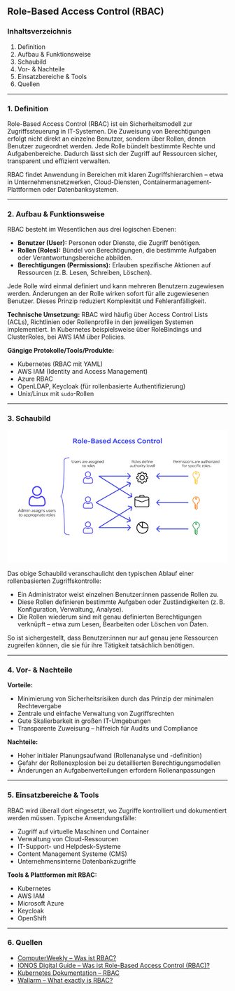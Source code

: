 ## Role-Based Access Control (RBAC)

### Inhaltsverzeichnis
1. Definition
2. Aufbau & Funktionsweise
3. Schaubild
4. Vor- & Nachteile
5. Einsatzbereiche & Tools
6. Quellen

---

### 1. Definition

Role-Based Access Control (RBAC) ist ein Sicherheitsmodell zur Zugriffssteuerung in IT-Systemen. Die Zuweisung von Berechtigungen erfolgt nicht direkt an einzelne Benutzer, sondern über Rollen, denen Benutzer zugeordnet werden. Jede Rolle bündelt bestimmte Rechte und Aufgabenbereiche. Dadurch lässt sich der Zugriff auf Ressourcen sicher, transparent und effizient verwalten.

RBAC findet Anwendung in Bereichen mit klaren Zugriffshierarchien – etwa in Unternehmensnetzwerken, Cloud-Diensten, Containermanagement-Plattformen oder Datenbanksystemen.

---

### 2. Aufbau & Funktionsweise

RBAC besteht im Wesentlichen aus drei logischen Ebenen:

- **Benutzer (User):** Personen oder Dienste, die Zugriff benötigen.
- **Rollen (Roles):** Bündel von Berechtigungen, die bestimmte Aufgaben oder Verantwortungsbereiche abbilden.
- **Berechtigungen (Permissions):** Erlauben spezifische Aktionen auf Ressourcen (z. B. Lesen, Schreiben, Löschen).

Jede Rolle wird einmal definiert und kann mehreren Benutzern zugewiesen werden. Änderungen an der Rolle wirken sofort für alle zugewiesenen Benutzer. Dieses Prinzip reduziert Komplexität und Fehleranfälligkeit.

**Technische Umsetzung:**
RBAC wird häufig über Access Control Lists (ACLs), Richtlinien oder Rollenprofile in den jeweiligen Systemen implementiert. In Kubernetes beispielsweise über RoleBindings und ClusterRoles, bei AWS IAM über Policies.

**Gängige Protokolle/Tools/Produkte:**
- Kubernetes (RBAC mit YAML)
- AWS IAM (Identity and Access Management)
- Azure RBAC
- OpenLDAP, Keycloak (für rollenbasierte Authentifizierung)
- Unix/Linux mit `sudo`-Rollen

---

### 3. Schaubild

![RBAC Schema](assets/RBAC_Schaubild.png)

Das obige Schaubild veranschaulicht den typischen Ablauf einer rollenbasierten Zugriffskontrolle:
- Ein Administrator weist einzelnen Benutzer:innen passende Rollen zu.
- Diese Rollen definieren bestimmte Aufgaben oder Zuständigkeiten (z. B. Konfiguration, Verwaltung, Analyse).
- Die Rollen wiederum sind mit genau definierten Berechtigungen verknüpft – etwa zum Lesen, Bearbeiten oder Löschen von Daten.

So ist sichergestellt, dass Benutzer:innen nur auf genau jene Ressourcen zugreifen können, die sie für ihre Tätigkeit tatsächlich benötigen.

---

### 4. Vor- & Nachteile

**Vorteile:**
- Minimierung von Sicherheitsrisiken durch das Prinzip der minimalen Rechtevergabe
- Zentrale und einfache Verwaltung von Zugriffsrechten
- Gute Skalierbarkeit in großen IT-Umgebungen
- Transparente Zuweisung – hilfreich für Audits und Compliance

**Nachteile:**
- Hoher initialer Planungsaufwand (Rollenanalyse und -definition)
- Gefahr der Rollenexplosion bei zu detaillierten Berechtigungsmodellen
- Änderungen an Aufgabenverteilungen erfordern Rollenanpassungen

---

### 5. Einsatzbereiche & Tools

RBAC wird überall dort eingesetzt, wo Zugriffe kontrolliert und dokumentiert werden müssen. Typische Anwendungsfälle:
- Zugriff auf virtuelle Maschinen und Container
- Verwaltung von Cloud-Ressourcen
- IT-Support- und Helpdesk-Systeme
- Content Management Systeme (CMS)
- Unternehmensinterne Datenbankzugriffe

**Tools & Plattformen mit RBAC:**
- Kubernetes
- AWS IAM
- Microsoft Azure
- Keycloak
- OpenShift

---

### 6. Quellen

- [ComputerWeekly – Was ist RBAC?](https://www.computerweekly.com/de/definition/Role-Based-Access-Control-RBAC)
- [IONOS Digital Guide – Was ist Role-Based Access Control (RBAC)?](https://www.ionos.at/digitalguide/server/sicherheit/was-ist-role-based-access-control-rbac/)
- [Kubernetes Dokumentation – RBAC](https://kubernetes.io/docs/reference/access-authn-authz/rbac/)
- [Wallarm – What exactly is RBAC?](https://www.wallarm.com/what/what-exactly-is-role-based-access-control-rbac/)
